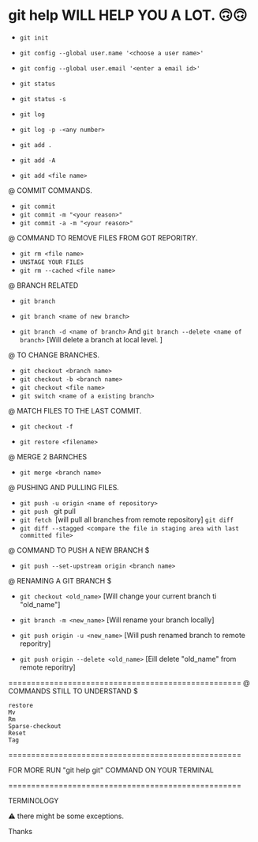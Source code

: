 git help <Command name> WILL HELP YOU A LOT. 🙃🙃
===================================================

* `git init`

- `git config --global user.name '<choose a user name>'`
- `git config --global user.email '<enter a email id>'`

- `git status`
- `git status -s`

- `git log`
- `git log -p -<any number>`

- `git add .`
- `git add -A`
- `git add <file name>`

@ COMMIT COMMANDS. 
- `git commit`
- `git commit -m "<your reason>"`
- `git commit -a -m "<your reason>"`

@ COMMAND TO REMOVE FILES FROM GOT REPORITRY. 
- `git rm <file name> `
- `UNSTAGE YOUR FILES`
- `git rm --cached <file name>`

@ BRANCH RELATED
- `git branch`

- `git branch <name of new branch>`

- `git branch -d <name of branch>`
And
`git branch --delete <name of branch>`
[Will delete a branch at local level. ]


@ TO CHANGE BRANCHES. 
- `git checkout <branch name>`
- `git checkout -b <branch name>`
- `git checkout <file name>`
- `git switch <name of a existing branch>`


@ MATCH FILES TO THE LAST COMMIT. 
- `git checkout -f `

- `git restore <filename>`

@ MERGE 2 BARNCHES
- `git merge <branch name>`

@ PUSHING AND PULLING FILES. 
- `git push -u origin <name of repository>`
- `git push `
git pull
- `git fetch `[will pull all branches from remote repository]
`git diff` <compare file in working tree with staging area>
- `git diff --stagged <compare the file in staging area with last committed file>`







@ COMMAND TO PUSH A NEW BRANCH $
- `git push --set-upstream origin <branch name>`





@ RENAMING A GIT BRANCH $

- `git checkout <old_name>`
  [Will change your current branch ti "old_name"]

- `git branch -m <new_name>`
  [Will rename your branch locally]

- `git push origin -u <new_name>`
  [Will push renamed branch to remote reporitry]

- `git push origin --delete <old_name>`
  [Eill delete "old_name" from remote reporitry]


===================================================
@ COMMANDS STILL TO UNDERSTAND $
```
restore
Mv 
Rm
Sparse-checkout
Reset
Tag
```
===================================================


FOR MORE RUN "git help git" COMMAND ON YOUR TERMINAL

===================================================

TERMINOLOGY

⚠️ there might be some exceptions. 

Thanks
